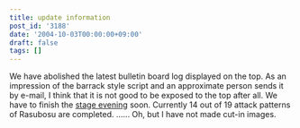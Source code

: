 ```yaml
---
title: update information
post_id: '3188'
date: '2004-10-03T00:00:00+09:00'
draft: false
tags: []
---
```


We have abolished the latest bulletin board log displayed on the top. As an impression of the barrack style script and an approximate person sends it by e-mail, I think that it is not good to be exposed to the top after all. We have to finish the [stage evening](/tag/touhou-in-phantasm) soon. Currently 14 out of 19 attack patterns of Rasubosu are completed. ...... Oh, but I have not made cut-in images.